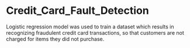 # Credit_Card_Fault_Detection
Logistic regression model was used to train a dataset which results in recognizing fraudulent credit card transactions, so that customers are not charged for items they did not purchase.

